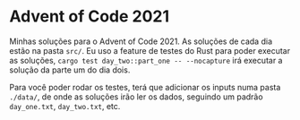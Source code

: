 # Advent of Code 2021

Minhas soluções para o Advent of Code 2021. As soluções de cada dia estão na pasta `src/`. Eu uso a feature de testes do Rust para poder executar as soluções, `cargo test day_two::part_one -- --nocapture` irá executar a solução da parte um do dia dois.

Para você poder rodar os testes, terá que adicionar os inputs numa pasta `./data/`, de onde as soluções irão ler os dados, seguindo um padrão `day_one.txt`, `day_two.txt`, etc.
